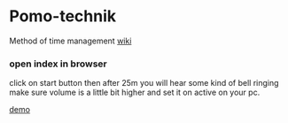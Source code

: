 # Pomo-technik
Method of time management [wiki](https://de.wikipedia.org/wiki/Pomodoro-Technik)

### open index in browser
  click on start button then after 25m you will hear some kind of bell ringing
  make sure volume is a little bit higher and set it on active on your pc.

[demo](https://hu-kh.github.io/Pomo-technik/index)
